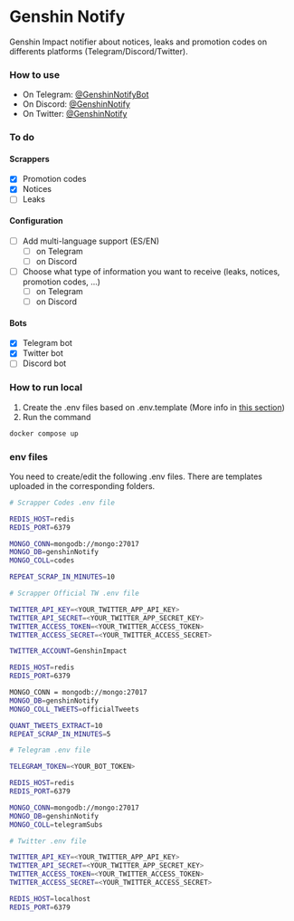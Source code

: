 # Genshin Notify
Genshin Impact notifier about notices, leaks and promotion codes on differents platforms (Telegram/Discord/Twitter).

### How to use

- On Telegram: [@GenshinNotifyBot](https://t.me/GenshinNotifyBot)
- On Discord: [@GenshinNotify](https://discord.com/oauth2/authorize?client_id=813534602228269066&permissions=257088&scope=bot)
- On Twitter: [@GenshinNotify](https://twitter.com/GenshinNotify)

### To do

#### Scrappers
- [X] Promotion codes
- [X] Notices
- [ ] Leaks

#### Configuration
- [ ] Add multi-language support (ES/EN)
    - [ ] on Telegram
    - [ ] on Discord
- [ ] Choose what type of information you want to receive (leaks, notices, promotion codes, ...)
    - [ ] on Telegram
    - [ ] on Discord
    
#### Bots
- [X] Telegram bot
- [X] Twitter bot
- [ ] Discord bot

### How to run local

1. Create the .env files based on .env.template (More info in [this section](#env-files))
2. Run the command

```bash
docker compose up
```

### env files

You need to create/edit the following .env files. There are templates uploaded in the corresponding folders.

```bash
# Scrapper Codes .env file

REDIS_HOST=redis
REDIS_PORT=6379

MONGO_CONN=mongodb://mongo:27017
MONGO_DB=genshinNotify
MONGO_COLL=codes

REPEAT_SCRAP_IN_MINUTES=10
```

```bash
# Scrapper Official TW .env file

TWITTER_API_KEY=<YOUR_TWITTER_APP_API_KEY>
TWITTER_API_SECRET=<YOUR_TWITTER_APP_SECRET_KEY>
TWITTER_ACCESS_TOKEN=<YOUR_TWITTER_ACCESS_TOKEN>
TWITTER_ACCESS_SECRET=<YOUR_TWITTER_ACCESS_SECRET>

TWITTER_ACCOUNT=GenshinImpact

REDIS_HOST=redis
REDIS_PORT=6379

MONGO_CONN = mongodb://mongo:27017
MONGO_DB=genshinNotify
MONGO_COLL_TWEETS=officialTweets

QUANT_TWEETS_EXTRACT=10
REPEAT_SCRAP_IN_MINUTES=5
```

```bash
# Telegram .env file

TELEGRAM_TOKEN=<YOUR_BOT_TOKEN>

REDIS_HOST=redis
REDIS_PORT=6379

MONGO_CONN=mongodb://mongo:27017
MONGO_DB=genshinNotify
MONGO_COLL=telegramSubs
```

```bash
# Twitter .env file

TWITTER_API_KEY=<YOUR_TWITTER_APP_API_KEY>
TWITTER_API_SECRET=<YOUR_TWITTER_APP_SECRET_KEY>
TWITTER_ACCESS_TOKEN=<YOUR_TWITTER_ACCESS_TOKEN>
TWITTER_ACCESS_SECRET=<YOUR_TWITTER_ACCESS_SECRET>

REDIS_HOST=localhost
REDIS_PORT=6379
```

